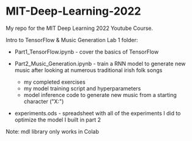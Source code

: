 # MIT-Deep-Learning-2022
My repo for the MIT Deep Learning 2022 Youtube Course.

Intro to TensorFlow & Music Generation Lab 1 folder: 

* Part1_TensorFlow.ipynb - cover the basics of TensorFlow

* Part2_Music_Generation.ipynb  - train a RNN model to generate new music after looking at numerous traditional irish folk songs
  
  * my completed exercises
  * my model training script and hyperparameters
  * model inference code to generate new music from a starting character ("X:")

* experiments.ods - spreadsheet with all of the experiments I did to optimize the model I built in part 2 
  
Note: mdl library only works in Colab
